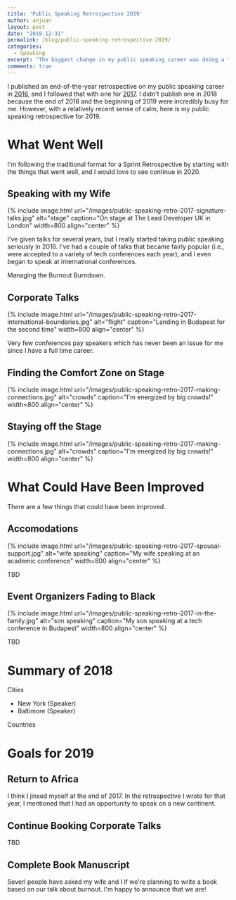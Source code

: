 ```yaml
---
title: 'Public Speaking Retrospective 2019'
author: anjuan
layout: post
date: "2019-12-31"
permalink: /blog/public-speaking-retrospective-2019/
categories:
  - Speaking
excerpt: "The biggest change in my public speaking career was doing a talk with my wife on burnout. Here are a few thoughts about the talks we gave in 2019."
comments: true
---
```


I published an end-of-the-year retrospective on my public speaking career in [2016](http://anjuansimmons.com/blog/public-speaking-retrospective-2016/), and I followed that with one for [2017](https://anjuansimmons.com/blog/public-speaking-retrospective-2017/). I didn't publish one in 2018 because the end of 2018 and the beginning of 2019 were incredibly busy for me. However, with a relatively recent sense of calm, here is my public speaking retrospective for 2019.

# What Went Well

I'm following the traditional format for a Sprint Retrospective by starting with the things that went well, and I would love to see continue in 2020.

## Speaking with my Wife

{% include image.html url="/images/public-speaking-retro-2017-signature-talks.jpg" alt="stage" caption="On stage at The Lead Developer UK in London" width=800 align="center" %}

I've given talks for several years, but I really started taking public speaking seriously in 2016. I've had a couple of talks that became fairly popular (i.e., were accepted to a variety of tech conferences each year), and I even began to speak at international conferences.

Managing the Burnout Burndown.


## Corporate Talks

{% include image.html url="/images/public-speaking-retro-2017-international-boundaries.jpg" alt="flight" caption="Landing in Budapest for the second time" width=800 align="center" %}

Very few conferences pay speakers which has never been an issue for me since I have a full time career.



## Finding the Comfort Zone on Stage

{% include image.html url="/images/public-speaking-retro-2017-making-connections.jpg" alt="crowds" caption="I'm energized by big crowds!" width=800 align="center" %}

## Staying off the Stage

{% include image.html url="/images/public-speaking-retro-2017-making-connections.jpg" alt="crowds" caption="I'm energized by big crowds!" width=800 align="center" %}

# What Could Have Been Improved

There are a few things that could have been improved.

## Accomodations

{% include image.html url="/images/public-speaking-retro-2017-spousal-support.jpg" alt="wife speaking" caption="My wife speaking at an academic conference" width=800 align="center" %}

TBD


## Event Organizers Fading to Black

{% include image.html url="/images/public-speaking-retro-2017-in-the-family.jpg" alt="son speaking" caption="My son speaking at a tech conference in Budapest" width=800 align="center" %}

TBD



# Summary of 2018

Cities
* New York (Speaker)
* Baltimore (Speaker)

Countries


# Goals for 2019

## Return to Africa

I think I jinxed myself at the end of 2017. In the retrospective I wrote for that year, I mentioned that I had an opportunity to speak on a new continent.

## Continue Booking Corporate Talks

TBD

## Complete Book Manuscript

Severl people have asked my wife and I if we're planning to write a book based on our talk about burnout. I'm happy to announce that we are!
